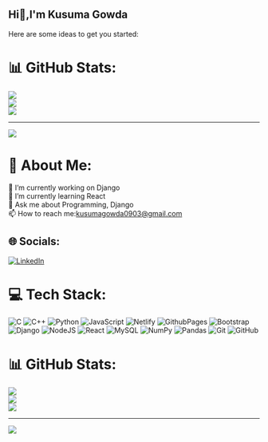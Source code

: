 ## Hi👋,I'm Kusuma Gowda
Here are some ideas to get you started:



# 📊 GitHub Stats:
![](https://github-readme-stats.vercel.app/api?username=kusumanjali2003&theme=ambient_gradient&hide_border=false&include_all_commits=true&count_private=true)<br/>
![](https://github-readme-streak-stats.herokuapp.com/?user=kusumanjali2003&theme=ambient_gradient&hide_border=false)<br/>
![](https://github-readme-stats.vercel.app/api/top-langs/?username=kusumanjali2003&theme=ambient_gradient&hide_border=false&include_all_commits=true&count_private=true&layout=compact)

---
[![](https://visitcount.itsvg.in/api?id=kusumanjali2003&icon=0&color=0)](https://visitcount.itsvg.in)

# 💫 About Me:
🔭 I’m currently working on Django<br>🌱 I’m currently learning React<br>💬 Ask me about Programming, Django <br>📫 How to reach me:kusumagowda0903@gmail.com


## 🌐 Socials:
[![LinkedIn](https://img.shields.io/badge/LinkedIn-%230077B5.svg?logo=linkedin&logoColor=white)](https://linkedin.com/in/https://www.linkedin.com/in/kusuma-gowda-9b5929246/) 

# 💻 Tech Stack:
![C](https://img.shields.io/badge/c-%2300599C.svg?style=for-the-badge&logo=c&logoColor=white) ![C++](https://img.shields.io/badge/c++-%2300599C.svg?style=for-the-badge&logo=c%2B%2B&logoColor=white) ![Python](https://img.shields.io/badge/python-3670A0?style=for-the-badge&logo=python&logoColor=ffdd54) ![JavaScript](https://img.shields.io/badge/javascript-%23323330.svg?style=for-the-badge&logo=javascript&logoColor=%23F7DF1E) ![Netlify](https://img.shields.io/badge/netlify-%23000000.svg?style=for-the-badge&logo=netlify&logoColor=#00C7B7) ![GithubPages](https://img.shields.io/badge/github%20pages-121013?style=for-the-badge&logo=github&logoColor=white) ![Bootstrap](https://img.shields.io/badge/bootstrap-%238511FA.svg?style=for-the-badge&logo=bootstrap&logoColor=white) ![Django](https://img.shields.io/badge/django-%23092E20.svg?style=for-the-badge&logo=django&logoColor=white) ![NodeJS](https://img.shields.io/badge/node.js-6DA55F?style=for-the-badge&logo=node.js&logoColor=white) ![React](https://img.shields.io/badge/react-%2320232a.svg?style=for-the-badge&logo=react&logoColor=%2361DAFB) ![MySQL](https://img.shields.io/badge/mysql-4479A1.svg?style=for-the-badge&logo=mysql&logoColor=white) ![NumPy](https://img.shields.io/badge/numpy-%23013243.svg?style=for-the-badge&logo=numpy&logoColor=white) ![Pandas](https://img.shields.io/badge/pandas-%23150458.svg?style=for-the-badge&logo=pandas&logoColor=white) ![Git](https://img.shields.io/badge/git-%23F05033.svg?style=for-the-badge&logo=git&logoColor=white) ![GitHub](https://img.shields.io/badge/github-%23121011.svg?style=for-the-badge&logo=github&logoColor=white)
# 📊 GitHub Stats:
![](https://github-readme-stats.vercel.app/api?username=kusumanjali2003&theme=ambient_gradient&hide_border=false&include_all_commits=true&count_private=true)<br/>
![](https://github-readme-streak-stats.herokuapp.com/?user=kusumanjali2003&theme=ambient_gradient&hide_border=false)<br/>
![](https://github-readme-stats.vercel.app/api/top-langs/?username=kusumanjali2003&theme=ambient_gradient&hide_border=false&include_all_commits=true&count_private=true&layout=compact)

---
[![](https://visitcount.itsvg.in/api?id=kusumanjali2003&icon=0&color=0)](https://visitcount.itsvg.in)


